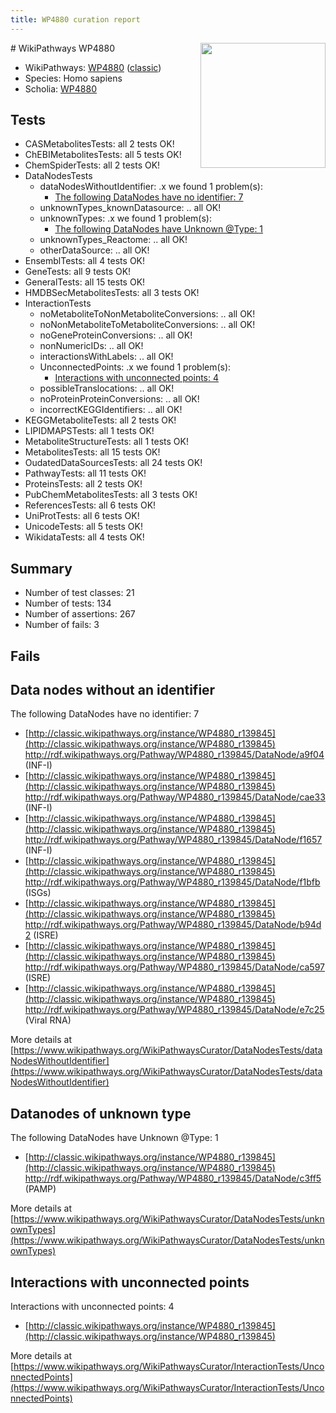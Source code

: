 ```yaml
---
title: WP4880 curation report
---
```


<img style="float: right; width: 200px" src="https://upload.wikimedia.org/wikipedia/commons/thumb/8/83/Wplogo_with_text_500.png/640px-Wplogo_with_text_500.png" />
# WikiPathways WP4880

* WikiPathways: [WP4880](https://wikipathways.org/pathways/WP4880) ([classic](https://classic.wikipathways.org/instance/WP4880))
* Species: Homo sapiens
* Scholia: [WP4880](https://scholia.toolforge.org/wikipathways/WP4880)
## Tests
* CASMetabolitesTests: all 2 tests OK!
* ChEBIMetabolitesTests: all 5 tests OK!
* ChemSpiderTests: all 2 tests OK!
* DataNodesTests
    * dataNodesWithoutIdentifier: .x we found 1 problem(s):
        * [The following DataNodes have no identifier: 7](#d2d32fa6)
    * unknownTypes_knownDatasource: .. all OK!
    * unknownTypes: .x we found 1 problem(s):
        * [The following DataNodes have Unknown @Type: 1](#839973df)
    * unknownTypes_Reactome: .. all OK!
    * otherDataSource: .. all OK!
* EnsemblTests: all 4 tests OK!
* GeneTests: all 9 tests OK!
* GeneralTests: all 15 tests OK!
* HMDBSecMetabolitesTests: all 3 tests OK!
* InteractionTests
    * noMetaboliteToNonMetaboliteConversions: .. all OK!
    * noNonMetaboliteToMetaboliteConversions: .. all OK!
    * noGeneProteinConversions: .. all OK!
    * nonNumericIDs: .. all OK!
    * interactionsWithLabels: .. all OK!
    * UnconnectedPoints: .x we found 1 problem(s):
        * [Interactions with unconnected points: 4](#35a61adc)
    * possibleTranslocations: .. all OK!
    * noProteinProteinConversions: .. all OK!
    * incorrectKEGGIdentifiers: .. all OK!
* KEGGMetaboliteTests: all 2 tests OK!
* LIPIDMAPSTests: all 1 tests OK!
* MetaboliteStructureTests: all 1 tests OK!
* MetabolitesTests: all 15 tests OK!
* OudatedDataSourcesTests: all 24 tests OK!
* PathwayTests: all 11 tests OK!
* ProteinsTests: all 2 tests OK!
* PubChemMetabolitesTests: all 3 tests OK!
* ReferencesTests: all 6 tests OK!
* UniProtTests: all 6 tests OK!
* UnicodeTests: all 5 tests OK!
* WikidataTests: all 4 tests OK!


## Summary

* Number of test classes: 21
* Number of tests: 134
* Number of assertions: 267
* Number of fails: 3

## Fails

<a name="d2d32fa6" />

## Data nodes without an identifier

The following DataNodes have no identifier: 7

* [http://classic.wikipathways.org/instance/WP4880_r139845](http://classic.wikipathways.org/instance/WP4880_r139845) http://rdf.wikipathways.org/Pathway/WP4880_r139845/DataNode/a9f04 (INF-I)
* [http://classic.wikipathways.org/instance/WP4880_r139845](http://classic.wikipathways.org/instance/WP4880_r139845) http://rdf.wikipathways.org/Pathway/WP4880_r139845/DataNode/cae33 (INF-I)
* [http://classic.wikipathways.org/instance/WP4880_r139845](http://classic.wikipathways.org/instance/WP4880_r139845) http://rdf.wikipathways.org/Pathway/WP4880_r139845/DataNode/f1657 (INF-I)
* [http://classic.wikipathways.org/instance/WP4880_r139845](http://classic.wikipathways.org/instance/WP4880_r139845) http://rdf.wikipathways.org/Pathway/WP4880_r139845/DataNode/f1bfb (ISGs)
* [http://classic.wikipathways.org/instance/WP4880_r139845](http://classic.wikipathways.org/instance/WP4880_r139845) http://rdf.wikipathways.org/Pathway/WP4880_r139845/DataNode/b94d2 (ISRE)
* [http://classic.wikipathways.org/instance/WP4880_r139845](http://classic.wikipathways.org/instance/WP4880_r139845) http://rdf.wikipathways.org/Pathway/WP4880_r139845/DataNode/ca597 (ISRE)
* [http://classic.wikipathways.org/instance/WP4880_r139845](http://classic.wikipathways.org/instance/WP4880_r139845) http://rdf.wikipathways.org/Pathway/WP4880_r139845/DataNode/e7c25 (Viral
RNA)


More details at [https://www.wikipathways.org/WikiPathwaysCurator/DataNodesTests/dataNodesWithoutIdentifier](https://www.wikipathways.org/WikiPathwaysCurator/DataNodesTests/dataNodesWithoutIdentifier)

<a name="839973df" />

## Datanodes of unknown type

The following DataNodes have Unknown @Type: 1

* [http://classic.wikipathways.org/instance/WP4880_r139845](http://classic.wikipathways.org/instance/WP4880_r139845) http://rdf.wikipathways.org/Pathway/WP4880_r139845/DataNode/c3ff5 (PAMP)


More details at [https://www.wikipathways.org/WikiPathwaysCurator/DataNodesTests/unknownTypes](https://www.wikipathways.org/WikiPathwaysCurator/DataNodesTests/unknownTypes)

<a name="35a61adc" />

## Interactions with unconnected points

Interactions with unconnected points: 4

* [http://classic.wikipathways.org/instance/WP4880_r139845](http://classic.wikipathways.org/instance/WP4880_r139845)


More details at [https://www.wikipathways.org/WikiPathwaysCurator/InteractionTests/UnconnectedPoints](https://www.wikipathways.org/WikiPathwaysCurator/InteractionTests/UnconnectedPoints)

